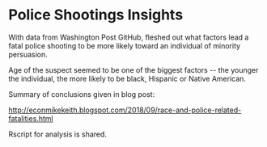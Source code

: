# Police Shootings Insights

With data from Washington Post GitHub, fleshed out what factors lead a fatal police shooting to be more likely toward an individual of minority persuasion.

Age of the suspect seemed to be one of the biggest factors -- the younger the individual, the more likely to be black, Hispanic or Native American.

Summary of conclusions given in blog post:

http://econmikekeith.blogspot.com/2018/09/race-and-police-related-fatalities.html 

Rscript for analysis is shared.
